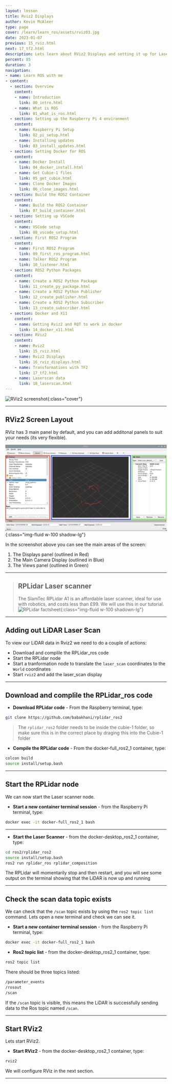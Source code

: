 ```yaml
---
layout: lesson
title: Rviz2 Displays
author: Kevin McAleer
type: page
cover: /learn/learn_ros/assets/rviz03.jpg
date: 2023-01-07
previous: 15_rviz.html
next: 17_tf2.html
description: Lets learn about RViz2 Displays and setting it up for Laser scans
percent: 85
duration: 3
navigation:
- name: Learn ROS with me
- content:
  - section: Overview
    content:
    - name: Introduction
      link: 00_intro.html
    - name: What is ROS
      link: 01_what_is_ros.html
  - section: Setting up the Raspberry Pi 4 environment
    content:
    - name: Raspberry Pi Setup
      link: 02_pi_setup.html
    - name: Installing updates
      link: 03_install_updates.html
  - section: Setting Docker for ROS
    content:
    - name: Docker Install
      link: 04_docker_install.html
    - name: Get Cubie-1 files
      link: 05_get_cubie.html
    - name: Clone Docker Images
      link: 06_clone_images.html
  - section: Build the ROS2 Container
    content:
    - name: Build the ROS2 Container
      link: 07_build_container.html
  - section: Setting up VSCode
    content:
    - name: VSCode setup
      link: 08_vscode_setup.html
  - section: First ROS2 Program
    content:
    - name: First ROS2 Program
      link: 09_first_ros_program.html
    - name: Talker ROS2 Program
      link: 10_listener.html
  - section: ROS2 Python Packages
    content:
    - name: Create a ROS2 Python Package
      link: 11_create_py_package.html
    - name: Create a ROS2 Python Publisher
      link: 12_create_publisher.html
    - name: Create a ROS2 Python Subscriber
      link: 13_create_subscriber.html
  - section: Docker and X11
    content:
    - name: Getting Rviz2 and RQT to work in docker
      link: 14_docker_x11.html
  - section: RViz2
    content:
    - name: Rviz2
      link: 15_rviz.html
    - name: Rviz2 Displays
      link: 16_rviz_displays.html
    - name: Transformations with TF2
      link: 17_tf2.html
    - name: Laserscan data
      link: 18_laserscan.html
---
```



![RViz2 screenshot]({{page.cover}}){:class="cover"}

---

## RViz2 Screen Layout

RViz has 3 main panel by default, and you can add additonal panels to suit your needs (its very flexible).

![RViz2 Screen Layout](assets/rviz03.jpg){:class="img-fluid w-100 shadow-lg"}

In the screenshot above you can see the main areas of the screen:

1. The Displays panel (outlined in Red)
1. The Main Camera Display (outlined in Blue)
1. The Views panel (outlined in Green)

---

> ## RPLidar Laser scanner
>
> The SlamTec RPLidar A1 is an affordable laser scanner, ideal for use with robotics, and costs less than £99. We will use this in our tutorial.
> ![RPLidar factsheet](/assets/img/how_it_works/lidar01.jpg){:class="img-fluid w-100 shadown-lg"}
>

---

## Adding out LiDAR Laser Scan

To view our LiDAR data in Rviz2 we need to do a couple of actions:

* Download and complile the RPLidar_ros code
* Start the RPLidar node
* Start a tranformation node to translate the `laser_scan` coordinates to the `World` coordinates
* Start `rviz2` and add the laser_scan display

---

## Download and complile the RPLidar_ros code

* **Download RPLidar code** - From the Raspberry terminal, type:

```bash
git clone https://github.com/babakhani/rplidar_ros2
```

> The `rplidar_ros2` folder needs to be inside the cubie-1 folder, so make sure this is in the correct place by draging this into the 
> Cubie-1 folder

* **Compile the RPLidar code** - From the docker-full_ros2_1 container, type:

```bash
colcon build
source install/setup.bash
```

---

## Start the RPLidar node

We can now start the Laser scanner node.

* **Start a new container terminal session** - from the Raspberry Pi terminal, type:

```bash
docker exec -it docker-full_ros2_1 bash
```

---

* **Start the Laser Scanner** - from the docker-desktop_ros2_1 container, type:

```bash
cd ros2/rplidar_ros2
source install/setup.bash
ros2 run rplidar_ros rplidar_composition
```

The RPLidar will momentarily stop and then restart, and you will see some output on the terminal showing that the LiDAR is now up and running

---

## Check the scan data topic exists

We can check that the `/scan` topic exists by using the `ros2 topic list` command. Lets open a new terminal and check we can see it.

* **Start a new container terminal session** - from the Raspberry Pi terminal, type:

```bash
docker exec -it docker-full_ros2_1 bash
```

* **Ros2 topic list** - from the docker-desktop_ros2_1 container, type:

```bash
ros2 topic list
```

There should be three topics listed:

```bash
/parameter_events
/rosout
/scan
```

If the `/scan` topic is visible, this means the LiDAR is successfully sending data to the Ros topic named `/scan`.

---

## Start RViz2

Lets start RViz2.

* **Start RViz2** - from the docker-desktop_ros2_1 container, type:

```bash
rviz2
```

We will configure RViz in the next section.

---
